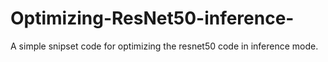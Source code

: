 # Optimizing-ResNet50-inference-
A simple snipset code for optimizing the resnet50 code in inference mode.
